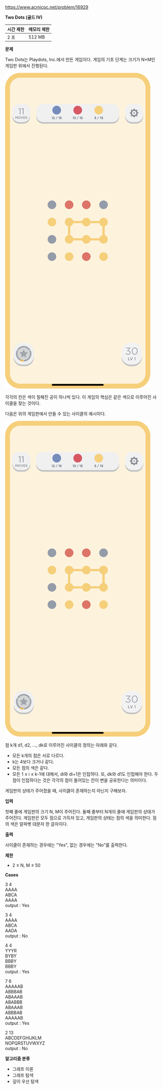 https://www.acmicpc.net/problem/16929

**Two Dots (골드 IV)**

| 시간 제한	 | 메모리 제한 |
|--------|--------|
| 2 초	   | 512 MB |

**문제**

Two Dots는 Playdots, Inc.에서 만든 게임이다. 게임의 기초 단계는 크기가 N×M인 게임판 위에서 진행된다.

![img.png](img.png)

각각의 칸은 색이 칠해진 공이 하나씩 있다. 이 게임의 핵심은 같은 색으로 이루어진 사이클을 찾는 것이다.

다음은 위의 게임판에서 만들 수 있는 사이클의 예시이다.

![img_1.png](img_1.png)

점 k개 d1, d2, ..., dk로 이루어진 사이클의 정의는 아래와 같다.

- 모든 k개의 점은 서로 다르다.
- k는 4보다 크거나 같다.
- 모든 점의 색은 같다.
- 모든 1 ≤ i ≤ k-1에 대해서, di와 di+1은 인접하다. 또, dk와 d1도 인접해야 한다. 두 점이 인접하다는 것은 각각의 점이 들어있는 칸이 변을 공유한다는 의미이다.

게임판의 상태가 주어졌을 때, 사이클이 존재하는지 아닌지 구해보자.

**입력**

첫째 줄에 게임판의 크기 N, M이 주어진다. 둘째 줄부터 N개의 줄에 게임판의 상태가 주어진다. 게임판은 모두 점으로 가득차 있고, 게임판의 상태는 점의 색을 의미한다. 점의 색은 알파벳 대문자 한 글자이다.

**출력**

사이클이 존재하는 경우에는 "Yes", 없는 경우에는 "No"를 출력한다.

**제한**

- 2 ≤ N, M ≤ 50

**Cases**

3 4<br>
AAAA<br>
ABCA<br>
AAAA<br>
output : Yes

3 4<br>
AAAA<br>
ABCA<br>
AADA<br>
output : No

4 4<br>
YYYR<br>
BYBY<br>
BBBY<br>
BBBY<br>
output : Yes

7 6<br>
AAAAAB<br>
ABBBAB<br>
ABAAAB<br>
ABABBB<br>
ABAAAB<br>
ABBBAB<br>
AAAAAB<br>
output : Yes

2 13<br>
ABCDEFGHIJKLM<br>
NOPQRSTUVWXYZ<br>
output : No

**알고리즘 분류**

- 그래프 이론
- 그래프 탐색
- 깊이 우선 탐색